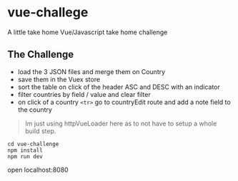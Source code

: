 # vue-challege
A little take home Vue/Javascript take home challenge

## The Challenge

- load the 3 JSON files and merge them on Country
- save them in the Vuex store
- sort the table on click of the header ASC and DESC with an indicator
- filter countries by field / value and clear filter
- on click of a country `<tr>` go to countryEdit route and add a note field to the country

> Im just using httpVueLoader here as to not have to setup a whole build step.

```
cd vue-challenge
npm install
npm run dev
```
open localhost:8080
